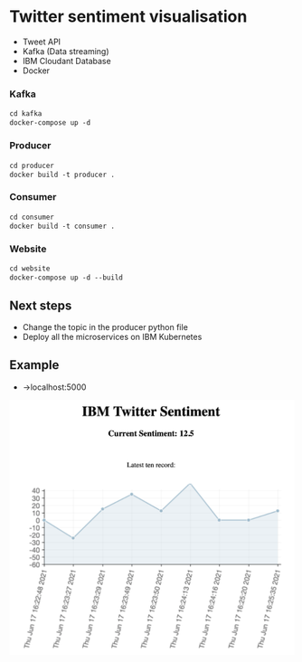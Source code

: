 # Twitter sentiment visualisation

* Tweet API
* Kafka (Data streaming)
* IBM Cloudant Database
* Docker

### Kafka
```
cd kafka 
docker-compose up -d
```

### Producer
```
cd producer
docker build -t producer .
```

### Consumer
```
cd consumer
docker build -t consumer .
```

### Website
```
cd website
docker-compose up -d --build
```

## Next steps
* Change the topic in the producer python file
* Deploy all the microservices on IBM Kubernetes 

## Example 
* ->localhost:5000
<p align="center">
    <img src="./display.png" width="550px" />
</p>